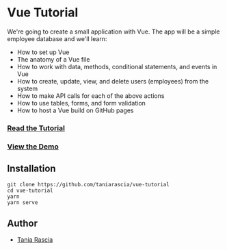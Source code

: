 # Vue Tutorial

We're going to create a small application with Vue. The app will be a simple employee database and we'll learn:

- How to set up Vue
- The anatomy of a Vue file
- How to work with data, methods, conditional statements, and events in Vue
- How to create, update, view, and delete users (employees) from the system
- How to make API calls for each of the above actions
- How to use tables, forms, and form validation
- How to host a Vue build on GitHub pages

### [Read the Tutorial](https://taniarascia.com/getting-started-with-vue)

### [View the Demo](https://taniarascia.github.io/tutorial)

## Installation

```
git clone https://github.com/taniarascia/vue-tutorial
cd vue-tutorial
yarn
yarn serve
```

## Author

- [Tania Rascia](https://www.taniarascia.com)
